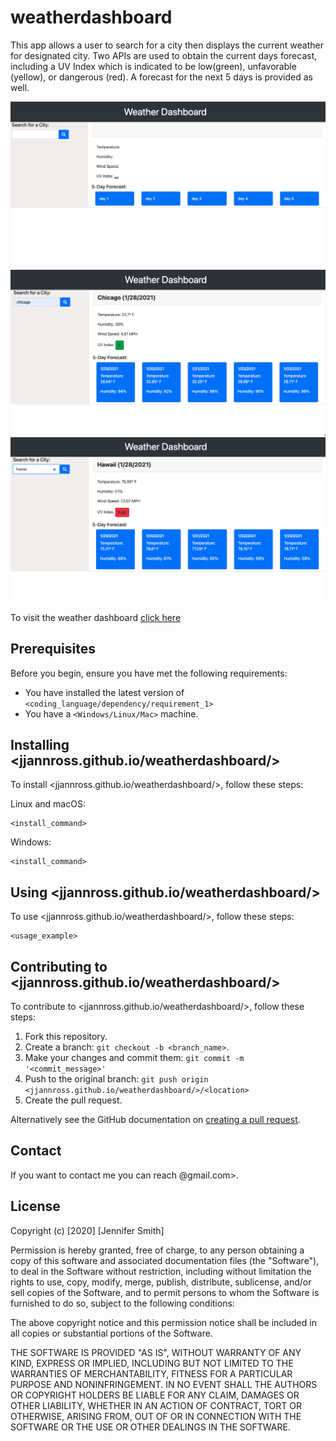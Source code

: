 # weatherdashboard

This app allows a user to search for a city then displays the current weather for designated city. Two APIs are used to obtain the current days forecast, including a UV Index which is indicated to be low(green), unfavorable (yellow), or dangerous (red). A forecast for the next 5 days is provided as well.

![home-page](./assets/images/1.png)
![low-UV-Index](./assets/images/2.png)
![dangerous-UV-Index](./assets/images/3.png)

To visit the weather dashboard [click here](https://jjannross.github.io/weatherdashboard/)

## Prerequisites

Before you begin, ensure you have met the following requirements:

- You have installed the latest version of `<coding_language/dependency/requirement_1>`
- You have a `<Windows/Linux/Mac>` machine.

## Installing <jjannross.github.io/weatherdashboard/>

To install <jjannross.github.io/weatherdashboard/>, follow these steps:

Linux and macOS:

```
<install_command>
```

Windows:

```
<install_command>
```

## Using <jjannross.github.io/weatherdashboard/>

To use <jjannross.github.io/weatherdashboard/>, follow these steps:

```
<usage_example>
```

## Contributing to <jjannross.github.io/weatherdashboard/>

To contribute to <jjannross.github.io/weatherdashboard/>, follow these steps:

1. Fork this repository.
2. Create a branch: `git checkout -b <branch_name>`.
3. Make your changes and commit them: `git commit -m '<commit_message>'`
4. Push to the original branch: `git push origin <jjannross.github.io/weatherdashboard/>/<location>`
5. Create the pull request.

Alternatively see the GitHub documentation on [creating a pull request](https://help.github.com/en/github/collaborating-with-issues-and-pull-requests/creating-a-pull-request).

## Contact

If you want to contact me you can reach @gmail.com>.

## License

Copyright (c) [2020] [Jennifer Smith]

Permission is hereby granted, free of charge, to any person obtaining a copy
of this software and associated documentation files (the "Software"), to deal
in the Software without restriction, including without limitation the rights
to use, copy, modify, merge, publish, distribute, sublicense, and/or sell
copies of the Software, and to permit persons to whom the Software is
furnished to do so, subject to the following conditions:

The above copyright notice and this permission notice shall be included in all
copies or substantial portions of the Software.

THE SOFTWARE IS PROVIDED "AS IS", WITHOUT WARRANTY OF ANY KIND, EXPRESS OR
IMPLIED, INCLUDING BUT NOT LIMITED TO THE WARRANTIES OF MERCHANTABILITY,
FITNESS FOR A PARTICULAR PURPOSE AND NONINFRINGEMENT. IN NO EVENT SHALL THE
AUTHORS OR COPYRIGHT HOLDERS BE LIABLE FOR ANY CLAIM, DAMAGES OR OTHER
LIABILITY, WHETHER IN AN ACTION OF CONTRACT, TORT OR OTHERWISE, ARISING FROM,
OUT OF OR IN CONNECTION WITH THE SOFTWARE OR THE USE OR OTHER DEALINGS IN THE
SOFTWARE.

